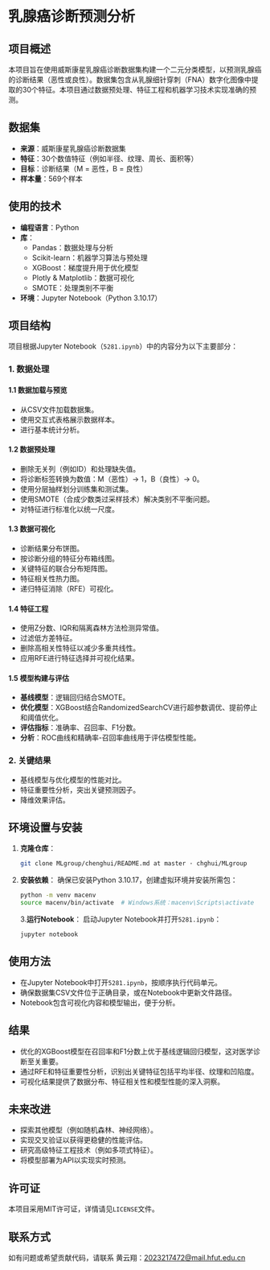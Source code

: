 # 乳腺癌诊断预测分析

## 项目概述
本项目旨在使用威斯康星乳腺癌诊断数据集构建一个二元分类模型，以预测乳腺癌的诊断结果（恶性或良性）。数据集包含从乳腺细针穿刺（FNA）数字化图像中提取的30个特征。本项目通过数据预处理、特征工程和机器学习技术实现准确的预测。

## 数据集
- **来源**：威斯康星乳腺癌诊断数据集
- **特征**：30个数值特征（例如半径、纹理、周长、面积等）
- **目标**：诊断结果（M = 恶性，B = 良性）
- **样本量**：569个样本

## 使用的技术
- **编程语言**：Python
- **库**：
  - Pandas：数据处理与分析
  - Scikit-learn：机器学习算法与预处理
  - XGBoost：梯度提升用于优化模型
  - Plotly & Matplotlib：数据可视化
  - SMOTE：处理类别不平衡
- **环境**：Jupyter Notebook（Python 3.10.17）

## 项目结构
项目根据Jupyter Notebook（`5281.ipynb`）中的内容分为以下主要部分：

### 1. 数据处理
#### 1.1 数据加载与预览
- 从CSV文件加载数据集。
- 使用交互式表格展示数据样本。
- 进行基本统计分析。

#### 1.2 数据预处理
- 删除无关列（例如ID）和处理缺失值。
- 将诊断标签转换为数值：M（恶性）→ 1，B（良性）→ 0。
- 使用分层抽样划分训练集和测试集。
- 使用SMOTE（合成少数类过采样技术）解决类别不平衡问题。
- 对特征进行标准化以统一尺度。

#### 1.3 数据可视化
- 诊断结果分布饼图。
- 按诊断分组的特征分布箱线图。
- 关键特征的联合分布矩阵图。
- 特征相关性热力图。
- 递归特征消除（RFE）可视化。

#### 1.4 特征工程
- 使用Z分数、IQR和隔离森林方法检测异常值。
- 过滤低方差特征。
- 删除高相关性特征以减少多重共线性。
- 应用RFE进行特征选择并可视化结果。

#### 1.5 模型构建与评估
- **基线模型**：逻辑回归结合SMOTE。
- **优化模型**：XGBoost结合RandomizedSearchCV进行超参数调优、提前停止和阈值优化。
- **评估指标**：准确率、召回率、F1分数。
- **分析**：ROC曲线和精确率-召回率曲线用于评估模型性能。

### 2. 关键结果
- 基线模型与优化模型的性能对比。
- 特征重要性分析，突出关键预测因子。
- 降维效果评估。

## 环境设置与安装
1. **克隆仓库**：
   ```bash
   git clone MLgroup/chenghui/README.md at master · chghui/MLgroup
   ```
   
2. **安装依赖**：
   确保已安装Python 3.10.17，创建虚拟环境并安装所需包：
   ```bash
   python -m venv macenv
   source macenv/bin/activate  # Windows系统：macenv\Scripts\activate
   ```
   
   3.**运行Notebook**：
   启动Jupyter Notebook并打开`5281.ipynb`：
   
   ```bash
   jupyter notebook
   ```

## 使用方法
- 在Jupyter Notebook中打开`5281.ipynb`，按顺序执行代码单元。
- 确保数据集CSV文件位于正确目录，或在Notebook中更新文件路径。
- Notebook包含可视化内容和模型输出，便于分析。

## 结果
- 优化的XGBoost模型在召回率和F1分数上优于基线逻辑回归模型，这对医学诊断至关重要。
- 通过RFE和特征重要性分析，识别出关键特征包括平均半径、纹理和凹陷度。
- 可视化结果提供了数据分布、特征相关性和模型性能的深入洞察。

## 未来改进
- 探索其他模型（例如随机森林、神经网络）。
- 实现交叉验证以获得更稳健的性能评估。
- 研究高级特征工程技术（例如多项式特征）。
- 将模型部署为API以实现实时预测。

## 许可证
本项目采用MIT许可证，详情请见`LICENSE`文件。

## 联系方式
如有问题或希望贡献代码，请联系 黄云翔：2023217472@mail.hfut.edu.cn